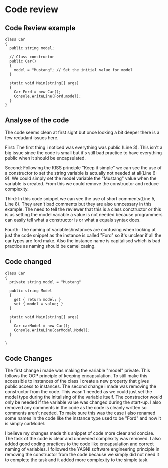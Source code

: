 # Code review

## Code Review example 

``` 
class Car
{
  public string model;

  // Class constructor
  public Car()
  {
    model = "Mustang"; // Set the initial value for model
  }

  static void Main(string[] args)
  {
    Car Ford = new Car();
    Console.WriteLine(Ford.model);
  }
}
```

## Analyse of the code 

The code seems clean at first sight but once looking a bit deeper there is a few redudant issues here. 

First: The first thing i noticed was everything was public (Line 3). This isn't a big issue since the code is small 
but it's still bad practice to have everything public when it should be encapsulated. 

Second: Following the KISS principle "Keep it simple" we can see the use of a constructor to set the string variable is 
actually not needed at all(Line 6-9). We could simply set the model variable the "Mustang" value when the variable is created. 
From this we could remove the constructor and reduce complexity. 

Third: In this code snippet we can see the use of short comments(Line 5, Line 8). They aren't bad comments but they are 
also unncessary in this example. The need to tell the reviewer that this is a class conctructor or this is us setting the 
model variable a value is not needed because programmers can easily tell what a constructor is or what a equals syntax does. 

Fourth: The naming of variables/instances are confusing when looking at just the code snippet as the instance is called "Ford"
so it's unclear if all the car types are ford make. Also the instance name is capitalised which is bad practice as naming should 
be camel casing. 

## Code changed 
```
class Car
{
  private string model = "Mustang"

  public string Model 
  {
    get { return model; }
    set { model = value; }
  }

  static void Main(string[] args)
  {
    Car carModel = new Car();
    Console.WriteLine(carModel.Model);
  }

}
```

## Code Changes

The first change i made was making the variable "model" private. This follows the OOP principle of keeping encapsulation. To still
make this accessible to instances of the class i create a new property that gives public access to instances. 
The second change i made was removing the constructor from the code. This wasn't needed as we could just set the model type during 
the initalising of the variable itself. The constructor would only be needed if the variable value was changed during the start-up. 
I also removed any comments in the code as the code is cleanly written so comments aren't needed. To make sure this was the case 
i also renamed some names in the code like the instance type used to be "Ford" and now it is simply carModel. 

I believe my changes made this snippet of code more clear and concise. The task of the code is clear and unneeded complexity was 
removed. I also added good coding practices to the code like encapsulation and correct naming of variables. 
I followed the YAGNI software engineering principle in removing the constructor from the code because we simply did not need it 
to complete the task and it added more complexity to the simple task. 


